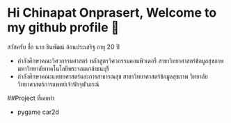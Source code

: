 # Hi Chinapat Onprasert, Welcome to my github profile 👋


สวัสครับ ชื่อ นาย ชินพัฒน์ อ้อนประเสริฐ อายุ 20 ปี
- กำลังศึกษาคณะวิศวกรรมศาสตร์ หลักสูตรวิศวกรรมคอมพิวเตอรื สาขาวิทยาศาสตร์ข้อมูลสุขภาพ มหาวิทยาลัยเทคโนโลยีพระจอมเกล้าธนบุรี 
- กำลังศึกษาคณะแพทยศาสตร์และการสาธารณสุข สาขาวิทยาศาสตร์ข้อมูลสุขภาพ วิทยาลัยวิทยาศาสตร์การแพทย์เจ้าฟ้าจุฬาภรณ์ 

##Project ที่เคยทำ
- pygame car2d
<!--
**octsy/octsy** is a ✨ _special_ ✨ repository because its `README.md` (this file) appears on your GitHub profile.

Here are some ideas to get you started:

- 🔭 I’m currently working on ...
- 🌱 I’m currently learning ...
- 👯 I’m looking to collaborate on ...
- 🤔 I’m looking for help with ...
- 💬 Ask me about ...
- 📫 How to reach me: ...
- 😄 Pronouns: ...
- ⚡ Fun fact: ...
-->
